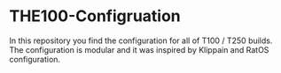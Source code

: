 # THE100-Configruation

In this repository you find the configuration for all of T100 / T250 builds. The configuration is modular and it was inspired by Klippain and RatOS configuration.

